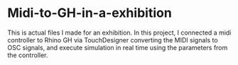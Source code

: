 # Midi-to-GH-in-a-exhibition
This is actual files I made for an exhibition.  In this project, I connected a midi controller to Rhino GH via TouchDesigner converting the MIDI signals to OSC signals, and execute simulation in real time using the parameters from the controller.  
